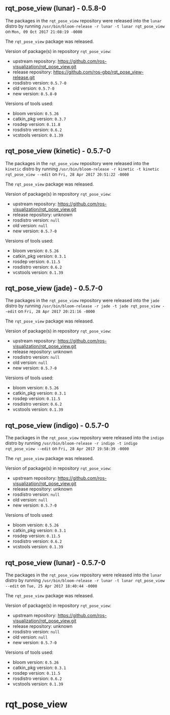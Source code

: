## rqt_pose_view (lunar) - 0.5.8-0

The packages in the `rqt_pose_view` repository were released into the `lunar` distro by running `/usr/bin/bloom-release -r lunar -t lunar rqt_pose_view` on `Mon, 09 Oct 2017 21:08:19 -0000`

The `rqt_pose_view` package was released.

Version of package(s) in repository `rqt_pose_view`:

- upstream repository: https://github.com/ros-visualization/rqt_pose_view.git
- release repository: https://github.com/ros-gbp/rqt_pose_view-release.git
- rosdistro version: `0.5.7-0`
- old version: `0.5.7-0`
- new version: `0.5.8-0`

Versions of tools used:

- bloom version: `0.5.26`
- catkin_pkg version: `0.3.7`
- rosdep version: `0.11.8`
- rosdistro version: `0.6.2`
- vcstools version: `0.1.39`


## rqt_pose_view (kinetic) - 0.5.7-0

The packages in the `rqt_pose_view` repository were released into the `kinetic` distro by running `/usr/bin/bloom-release -r kinetic -t kinetic rqt_pose_view --edit` on `Fri, 28 Apr 2017 20:51:22 -0000`

The `rqt_pose_view` package was released.

Version of package(s) in repository `rqt_pose_view`:

- upstream repository: https://github.com/ros-visualization/rqt_pose_view.git
- release repository: unknown
- rosdistro version: `null`
- old version: `null`
- new version: `0.5.7-0`

Versions of tools used:

- bloom version: `0.5.26`
- catkin_pkg version: `0.3.1`
- rosdep version: `0.11.5`
- rosdistro version: `0.6.2`
- vcstools version: `0.1.39`


## rqt_pose_view (jade) - 0.5.7-0

The packages in the `rqt_pose_view` repository were released into the `jade` distro by running `/usr/bin/bloom-release -r jade -t jade rqt_pose_view --edit` on `Fri, 28 Apr 2017 20:21:16 -0000`

The `rqt_pose_view` package was released.

Version of package(s) in repository `rqt_pose_view`:

- upstream repository: https://github.com/ros-visualization/rqt_pose_view.git
- release repository: unknown
- rosdistro version: `null`
- old version: `null`
- new version: `0.5.7-0`

Versions of tools used:

- bloom version: `0.5.26`
- catkin_pkg version: `0.3.1`
- rosdep version: `0.11.5`
- rosdistro version: `0.6.2`
- vcstools version: `0.1.39`


## rqt_pose_view (indigo) - 0.5.7-0

The packages in the `rqt_pose_view` repository were released into the `indigo` distro by running `/usr/bin/bloom-release -r indigo -t indigo rqt_pose_view --edit` on `Fri, 28 Apr 2017 19:58:39 -0000`

The `rqt_pose_view` package was released.

Version of package(s) in repository `rqt_pose_view`:

- upstream repository: https://github.com/ros-visualization/rqt_pose_view.git
- release repository: unknown
- rosdistro version: `null`
- old version: `null`
- new version: `0.5.7-0`

Versions of tools used:

- bloom version: `0.5.26`
- catkin_pkg version: `0.3.1`
- rosdep version: `0.11.5`
- rosdistro version: `0.6.2`
- vcstools version: `0.1.39`


## rqt_pose_view (lunar) - 0.5.7-0

The packages in the `rqt_pose_view` repository were released into the `lunar` distro by running `/usr/bin/bloom-release -r lunar -t lunar rqt_pose_view --edit` on `Tue, 25 Apr 2017 18:40:44 -0000`

The `rqt_pose_view` package was released.

Version of package(s) in repository `rqt_pose_view`:

- upstream repository: https://github.com/ros-visualization/rqt_pose_view.git
- release repository: unknown
- rosdistro version: `null`
- old version: `null`
- new version: `0.5.7-0`

Versions of tools used:

- bloom version: `0.5.26`
- catkin_pkg version: `0.3.1`
- rosdep version: `0.11.5`
- rosdistro version: `0.6.2`
- vcstools version: `0.1.39`


# rqt_pose_view